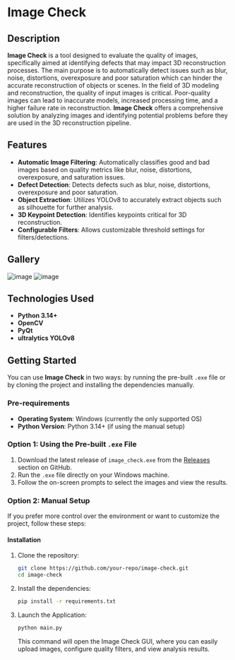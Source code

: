 # Image Check

## Description

**Image Check** is a tool designed to evaluate the quality of images, specifically aimed at identifying defects that may impact 3D reconstruction processes. The main purpose is to automatically detect issues such as blur, noise, distortions, overexposure and poor saturation which can hinder the accurate reconstruction of objects or scenes.
In the field of 3D modeling and reconstruction, the quality of input images is critical. Poor-quality images can lead to inaccurate models, increased processing time, and a higher failure rate in reconstruction. **Image Check** offers a comprehensive solution by analyzing images and identifying potential problems before they are used in the 3D reconstruction pipeline.

## Features

- **Automatic Image Filtering**: Automatically classifies good and bad images based on quality metrics like blur, noise, distortions, overexposure, and saturation issues.
- **Defect Detection**: Detects defects such as blur, noise, distortions, overexposure and poor saturation.
- **Object Extraction**: Utilizes YOLOv8 to accurately extract objects such as silhouette for further analysis.
- **3D Keypoint Detection**: Identifies keypoints critical for 3D reconstruction.
- **Configurable Filters**: Allows customizable threshold settings for filters/detections.

## Gallery

![image](https://github.com/user-attachments/assets/990cd967-38ef-4a39-885b-e872afd5546c) ![image](https://github.com/user-attachments/assets/f34bf8a9-de8f-41b2-ad04-422bbaabe3f5)


## Technologies Used

- **Python 3.14+**
- **OpenCV**
- **PyQt**
- **ultralytics YOLOv8**

## Getting Started

You can use **Image Check** in two ways: by running the pre-built `.exe` file or by cloning the project and installing the dependencies manually.

### Pre-requirements

- **Operating System**: Windows (currently the only supported OS)
- **Python Version**: Python 3.14+ (if using the manual setup)

### Option 1: Using the Pre-built `.exe` File

1. Download the latest release of `image_check.exe` from the [Releases](https://github.com/BartoszChmura/Image_Check/releases) section on GitHub.
2. Run the `.exe` file directly on your Windows machine.
3. Follow the on-screen prompts to select the images and view the results.

### Option 2: Manual Setup

If you prefer more control over the environment or want to customize the project, follow these steps:

#### Installation

1. Clone the repository:

   ```bash
   git clone https://github.com/your-repo/image-check.git
   cd image-check

2. Install the dependencies:

   ```bash
   pip install -r requirements.txt

3. Launch the Application:

    ```bash
    python main.py
    ````` 

    This command will open the Image Check GUI, where you can easily upload images, configure quality filters, and view analysis results.
   
